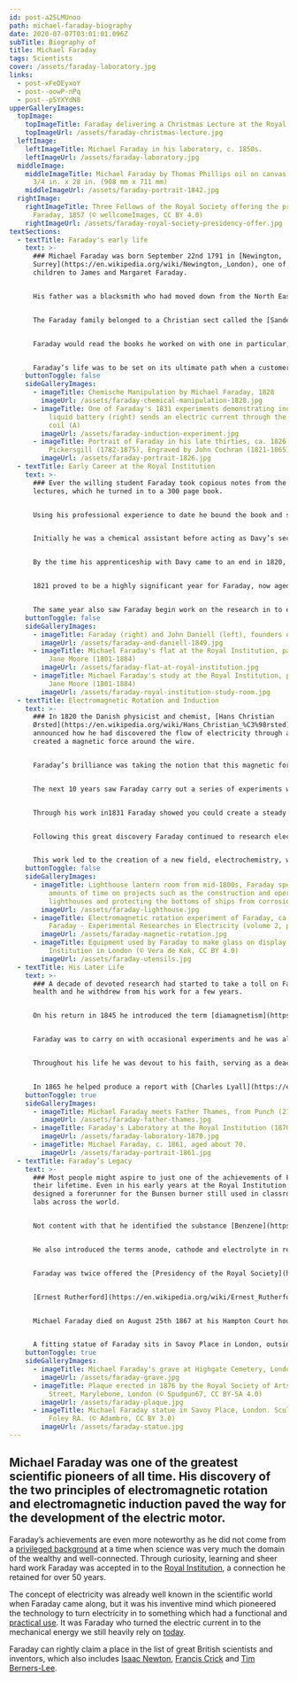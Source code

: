 ```yaml
---
id: post-a2SLMUnoo
path: michael-faraday-biography
date: 2020-07-07T03:01:01.096Z
subTitle: Biography of
title: Michael Faraday
tags: Scientists
cover: /assets/faraday-laboratory.jpg
links:
  - post-xFeDEyxoY
  - post--oowP-nPq
  - post--p5YXYdN8
upperGalleryImages:
  topImage:
    topImageTitle: Faraday delivering a Christmas Lecture at the Royal Institution in 1856.
    topImageUrl: /assets/faraday-christmas-lecture.jpg
  leftImage:
    leftImageTitle: Michael Faraday in his laboratory, c. 1850s.
    leftImageUrl: /assets/faraday-laboratory.jpg
  middleImage:
    middleImageTitle: Michael Faraday by Thomas Phillips oil on canvas, 1841-1842 35
      3/4 in. x 28 in. (908 mm x 711 mm)
    middleImageUrl: /assets/faraday-portrait-1842.jpg
  rightImage:
    rightImageTitle: Three Fellows of the Royal Society offering the presidency to
      Faraday, 1857 (© wellcomeImages, CC BY 4.0)
    rightImageUrl: /assets/faraday-royal-society-presidency-offer.jpg
textSections:
  - textTitle: Faraday's early life
    text: >-
      ### Michael Faraday was born September 22nd 1791 in [Newington,
      Surrey](https://en.wikipedia.org/wiki/Newington,_London), one of four
      children to James and Margaret Faraday.


      His father was a blacksmith who had moved down from the North East of England to find work. However he struggled with his health which in turn affected his capacity to work, leaving the family with periods of poverty.


      The Faraday family belonged to a Christian sect called the [Sandemanians](https://en.wikipedia.org/wiki/Glasite) and it was through their Sunday school Michael Faraday learned basic reading and writing. From a young age Faraday was curious and eager to learn and he was to get an ideal opportunity to feed his curiosity at age 13. Faraday started work as a delivery boy for a bookseller, who must have realised the boy’s potential as the following year he made him an apprentice bookbinder.


      Faraday would read the books he worked on with one in particular, [Encyclopædia Britannica](https://en.wikipedia.org/wiki/Encyclop%C3%A6dia_Britannica), making a big impression on him. It was here his interest in all things relating to energy really took off, to the point where he would perform his own experiments to prove what he had read.


      Faraday’s life was to be set on its ultimate path when a customer to the book shop, William Dance, offered the young Faraday tickets to attend a series of lectures at the Royal Institution by the eminent scientist [Humphry Davy](https://en.wikipedia.org/wiki/Humphry_Davy).
    buttonToggle: false
    sideGalleryImages:
      - imageTitle: Chemische Manipulation by Michael Faraday, 1828
        imageUrl: /assets/faraday-chemical-manipulation-1828.jpg
      - imageTitle: One of Faraday's 1831 experiments demonstrating induction. The
          liquid battery (right) sends an electric current through the small
          coil (A)
        imageUrl: /assets/faraday-induction-experiment.jpg
      - imageTitle: Portrait of Faraday in his late thirties, ca. 1826 (Painted by H.W.
          Pickersgill (1782-1875), Engraved by John Cochran (1821-1865))
        imageUrl: /assets/faraday-portrait-1826.jpg
  - textTitle: Early Career at the Royal Institution
    text: >-
      ### Ever the willing student Faraday took copious notes from the Davy
      lectures, which he turned in to a 300 page book.


      Using his professional experience to date he bound the book and sent it to the great man himself. [Davy](https://en.wikipedia.org/wiki/Humphry_Davy) must have been duly impressed with what he saw and was soon to offer Faraday a job as his assistant. On March 1st 1813 Faraday began his first day of work at the Royal Institution.


      Initially he was a chemical assistant before acting as Davy’s secretary on an 18 month tour of Europe, where he met some of the continent’s finest scientists. Back in London Faraday’s name was rising and in 1816 he gave his first lecture and published his first academic paper.


      By the time his apprenticeship with Davy came to an end in 1820, Faraday had built up a knowledge of chemistry and chemical analyses which was second to none.


      1821 proved to be a highly significant year for Faraday, now aged 29. In June of that year he married Sarah Barnard who he had met through their respective families at the [Sandemanian church](https://en.wikipedia.org/wiki/Glasite) they attended and they settled permanently in to rooms at the Royal Institution.


      The same year also saw Faraday begin work on the research in to electricity and electromagnetism which still impacts us all to this day.
    buttonToggle: false
    sideGalleryImages:
      - imageTitle: Faraday (right) and John Daniell (left), founders of electrochemistry.
        imageUrl: /assets/faraday-and-daniell-1849.jpg
      - imageTitle: Michael Faraday's flat at the Royal Institution, painted by Harriet
          Jane Moore (1801-1884)
        imageUrl: /assets/faraday-flat-at-royal-institution.jpg
      - imageTitle: Michael Faraday's study at the Royal Institution, painted by Harriet
          Jane Moore (1801-1884)
        imageUrl: /assets/faraday-royal-institution-study-room.jpg
  - textTitle: Electromagnetic Rotation and Induction
    text: >-
      ### In 1820 the Danish physicist and chemist, [Hans Christian
      Ørsted](https://en.wikipedia.org/wiki/Hans_Christian_%C3%98rsted),
      announced how he had discovered the flow of electricity through a wire
      created a magnetic force around the wire.


      Faraday’s brilliance was taking the notion that this magnetic force could be circular and building two devices to produce a continuous circular motion which he termed electromagnetic rotation. This was the beginnings of what would eventually develop in to the [electric motor](https://en.wikipedia.org/wiki/Electric_motor).


      The next 10 years saw Faraday carry out a series of experiments which would result in his groundbreaking discovery in 1831 of [electromagnetic induction](https://en.wikipedia.org/wiki/Electromagnetic_induction), generating electricity in a wire through the electromagnetic effect of a current in another wire.


      Through his work in1831 Faraday showed you could create a steady electric current through rotation or kinetic energy, a principle which remains crucial today with many homes powered this way.


      Following this great discovery Faraday continued to research electricity, including a series of experiments in 1832 looking at the fundamental nature of electricity. Faraday was hoping to prove that all types of electricity had the same properties and caused the same effects.


      This work led to the creation of a new field, electrochemistry, with Faraday’s observations still relevant today and the basis for modern technologies, such as batteries for mobile technology.
    buttonToggle: false
    sideGalleryImages:
      - imageTitle: Lighthouse lantern room from mid-1800s, Faraday spent extensive
          amounts of time on projects such as the construction and operation of
          lighthouses and protecting the bottoms of ships from corrosion
        imageUrl: /assets/faraday-lighthouse.jpg
      - imageTitle: Electromagnetic rotation experiment of Faraday, ca. 1821 (Michael
          Faraday - Experimental Researches in Electricity (volume 2, plate 4))
        imageUrl: /assets/faraday-magnetic-rotation.jpg
      - imageTitle: Equipment used by Faraday to make glass on display at the Royal
          Institution in London (© Vera de Kok, CC BY 4.0)
        imageUrl: /assets/faraday-utensils.jpg
  - textTitle: His Later Life
    text: >-
      ### A decade of devoted research had started to take a toll on Faraday’s
      health and he withdrew from his work for a few years.


      On his return in 1845 he introduced the term [diamagnetism](https://en.wikipedia.org/wiki/Diamagnetism) following his discovery that substances can show a weak repulsion to a magnetic force. The same year Faraday returned to a topic which had always interested him and which he had worked on following his discovery of electromagnetic rotation in 1821. In what is known as the [Faraday Effect](https://en.wikipedia.org/wiki/Faraday_effect) he became the first to link electromagnetism and light, with a magnetic field causing rotation in the plane of light polarisation.


      Faraday was to carry on with occasional experiments and he was also a frequent lecturer at the Royal Institution. As a reward for his scientific service he was given the use of a house at Hampton Court by [Queen Victoria](http://www.greatestbritons.com/queen-victoria-biography), although he turned down the accompanying knighthood also offered, preferring to remain Mr Michael Faraday. Sadly by 1855 this great mind was starting to fail Faraday and in 1858 he retired to his new home, 45 years after that first day at work in the Royal Institution.


      Throughout his life he was devout to his faith, serving as a deacon and elder in the Sandemanian church. His faith may have played a role in declining an offer by the British Government to help develop chemical weapons during the time of the [Crimean War](https://en.wikipedia.org/wiki/Crimean_War). Faraday was also interested in fields of science beyond his own and had a strong interest in the natural world.


      In 1865 he helped produce a report with [Charles Lyall](https://en.wikipedia.org/wiki/Charles_James_Lyall) about the dangers of coal dust following an explosion at a mine in County Durham, as well as studying the effects of pollution in London and the river Thames.
    buttonToggle: true
    sideGalleryImages:
      - imageTitle: Michael Faraday meets Father Thames, from Punch (21 July 1855)
        imageUrl: /assets/faraday-father-thames.jpg
      - imageTitle: Faraday's Laboratory at the Royal Institution (1870 engraving)
        imageUrl: /assets/faraday-laboratory-1870.jpg
      - imageTitle: Michael Faraday, c. 1861, aged about 70.
        imageUrl: /assets/faraday-portrait-1861.jpg
  - textTitle: Faraday’s Legacy
    text: >-
      ### Most people might aspire to just one of the achievements of Faraday in
      their lifetime. Even in his early years at the Royal Institution he
      designed a forerunner for the Bunsen burner still used in classrooms and
      labs across the world.


      Not content with that he identified the substance [Benzene](https://en.wikipedia.org/wiki/Benzene) in 1825, an important chemical which is used in the production of plastics. His observations on conductors also led to the [Faraday Cage](https://en.wikipedia.org/wiki/Faraday_cage) which offers protection to sensitive electronic equipment by blocking electromagnetic fields. The list of scientific discoveries and inventions for one man is quite remarkable.


      He also introduced the terms anode, cathode and electrolyte in relations to batteries. To commemorate his scientific achievements the Bank of England featured an image of Faraday lecturing at the Royal Institution on the back of £20 notes from 1991 through to 2001.


      Faraday was twice offered the [Presidency of the Royal Society](https://en.wikipedia.org/wiki/List_of_presidents_of_the_Royal_Society) but turned it down on each occasion. His influence on the world of chemistry and science was acknowledged by other great scientists including [Albert Einstein](https://en.wikipedia.org/wiki/Albert_Einstein) who kept a photo of Faraday on his wall, hanging next to the likes of [Isaac Newton](http://www.greatestbritons.com/isaac-newton-biography).


      [Ernest Rutherford](https://en.wikipedia.org/wiki/Ernest_Rutherford) was another who praised Faraday to the hilt in his quote, "When we consider the magnitude and extent of his discoveries and their influence on the progress of science and of industry, there is no honour too great to pay to the memory of Faraday, one of the greatest scientific discoverers of all time."


      Michael Faraday died on August 25th 1867 at his Hampton Court house, survived by his wife Sarah. They never had children. He was buried at Highgate Cemetery in North London having in his lifetime been offered the chance of a burial at [Westminster Abbey](https://en.wikipedia.org/wiki/Westminster_Abbey). Like the Knighthood before he turned the offer down, though a plaque in the Abbey marks this pioneering scientist. His wife Sarah would also be buried with him at Highgate.


      A fitting statue of Faraday sits in Savoy Place in London, outside the Institution of Technology and Engineering. In 2017 the [Faraday Institution](https://faraday.ac.uk/) was set up as an independent institute centred on electrochemical energy storage research. Its aim as part of the Faraday battery challenge is to make the UK a leader in developing new electrical storage solutions, ensuring the name of Faraday remains at the forefront of the day’s cutting edge scientific research and development.
    buttonToggle: true
    sideGalleryImages:
      - imageTitle: Michael Faraday's grave at Highgate Cemetery, London
        imageUrl: /assets/faraday-grave.jpg
      - imageTitle: Plaque erected in 1876 by the Royal Society of Arts at 48 Blandford
          Street, Marylebone, London (© Spudgun67, CC BY-SA 4.0)
        imageUrl: /assets/faraday-plaque.jpg
      - imageTitle: Michael Faraday statue in Savoy Place, London. Sculptor John Henry
          Foley RA. (© Adambro, CC BY 3.0)
        imageUrl: /assets/faraday-statue.jpg
---
```

## Michael Faraday was one of the greatest scientific pioneers of all time. His discovery of the two principles of electromagnetic rotation and electromagnetic induction paved the way for the development of the electric motor.

Faraday’s achievements are even more noteworthy as he did not come from a [privileged background](/michael-faraday-biography#1) at a time when science was very much the domain of the wealthy and well-connected. Through curiosity, learning and sheer hard work Faraday was accepted in to the [Royal Institution](/michael-faraday-biography#2), a connection he retained for over 50 years.

The concept of electricity was already well known in the scientific world when Faraday came along, but it was his inventive mind which pioneered the technology to turn electricity in to something which had a functional and [practical use](/michael-faraday-biography#3). It was Faraday who turned the electric current in to the mechanical energy we still heavily rely on [today](/michael-faraday-biography#4).

Faraday can rightly claim a place in the list of great British scientists and inventors, which also includes [Isaac Newton](/isaac-newton-biography), [Francis Crick](/francis-crick-biography) and [Tim Berners-Lee](/tim-berners-lee-biography).